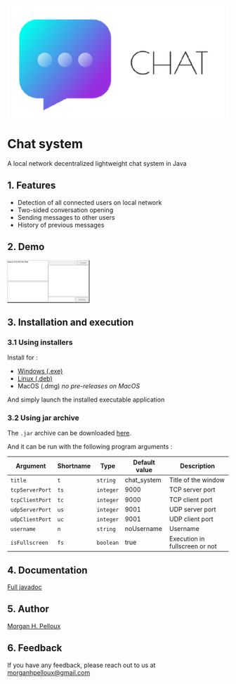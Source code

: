 
![Logo](/app/src/main/resources/Logos/logo_large.png)

# Chat system

A local network decentralized lightweight chat system in Java

## 1. Features

- Detection of all connected users on local network
- Two-sided conversation opening
- Sending messages to other users
- History of previous messages

## 2. Demo

![Demo](/app/src/main/resources/demo_chat_system_cropped.gif)

## 3. Installation and execution

### 3.1 Using installers

Install for :

- [Windows (.exe)](https://github.com/MonsieurMK/chat_system/releases/download/v0.1.3/chatsystem-0.1.3.exe)
- [Linux (.deb)](https://github.com/MonsieurMK/chat_system/releases/download/v0.1.3/chatsystem-0.1.3.deb)
- MacOS (.dmg) *no pre-releases on MacOS*

And simply launch the installed executable application

### 3.2 Using jar archive

The ```.jar``` archive can be downloaded [here](https://github.com/MonsieurMK/chat_system/releases/download/v0.1.3/chatsystem-0.1.3.jar).

And it can be run with the following program arguments :

| Argument        | Shortname | Type      | Default value | Description                    |
|-----------------|-----------|-----------|---------------|--------------------------------|
| `title`         | `t`       | `string`  | chat_system   | Title of the window            |
| `tcpServerPort` | `ts`      | `integer` | 9000          | TCP server port                |
| `tcpClientPort` | `tc`      | `integer` | 9000          | TCP client port                |
| `udpServerPort` | `us`      | `integer` | 9001          | UDP server port                |
| `udpClientPort` | `uc`      | `integer` | 9001          | UDP client port                |
| `username`      | `n`       | `string`  | noUsername    | Username                       |
| `isFullscreen`  | `fs`      | `boolean` | true          | Execution in fullscreen or not |

## 4. Documentation

[Full javadoc](https://monsieurmk.github.io/chat_system/)


## 5. Author

[Morgan H. Pelloux](https://www.github.com/MonsieurMK)


## 6. Feedback

If you have any feedback, please reach out to us at morganhpelloux@gmail.com
